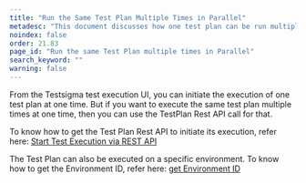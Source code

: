 ```yaml
---
title: "Run the Same Test Plan Multiple Times in Parallel"
metadesc: "This document discusses how one test plan can be run multiple times, in parallel, using the REST API calls | Run same test plan multiple times"
noindex: false
order: 21.83
page_id: "Run the same Test Plan multiple times in Parallel"
search_keyword: ""
warning: false
---
```


From the Testsigma test execution UI, you can initiate the execution of one test plan at one time. But if you want to execute the same test plan multiple times at one time, then you can use the TestPlan Rest API call for that.

To know how to get the Test Plan Rest API to initiate its execution, refer here: [Start Test Execution via REST API](https://testsigma.com/docs/api/test-plans/#test-plan---start-test-execution-api)

The Test Plan can also be executed on a specific environment. To know how to get the Environment ID, refer here: [get Environment ID](https://testsigma.com/docs/api/environments/#get-an-environment)



